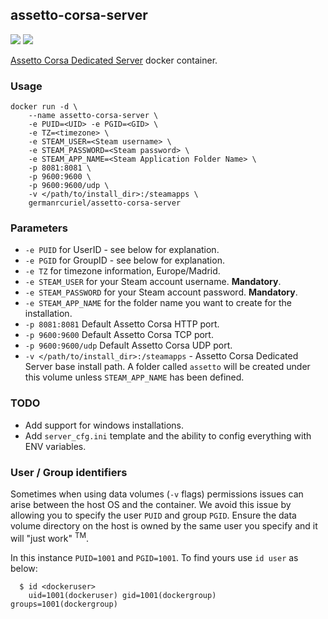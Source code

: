 ## assetto-corsa-server
[![](https://images.microbadger.com/badges/image/germanrcuriel/assetto-corsa-server.svg)](http://microbadger.com/images/germanrcuriel/assetto-corsa-server "Get your own image badge on microbadger.com") [![](https://images.microbadger.com/badges/version/germanrcuriel/assetto-corsa-server.svg)](http://microbadger.com/images/germanrcuriel/assetto-corsa-server "Get your own version badge on microbadger.com")

[Assetto Corsa Dedicated Server](https://steamdb.info/app/302550/) docker container.

### Usage
    docker run -d \
        --name assetto-corsa-server \
        -e PUID=<UID> -e PGID=<GID> \
        -e TZ=<timezone> \
        -e STEAM_USER=<Steam username> \
        -e STEAM_PASSWORD=<Steam password> \
        -e STEAM_APP_NAME=<Steam Application Folder Name> \
        -p 8081:8081 \
        -p 9600:9600 \
        -p 9600:9600/udp \
        -v </path/to/install_dir>:/steamapps \
        germanrcuriel/assetto-corsa-server

### Parameters

* `-e PUID` for UserID - see below for explanation.
* `-e PGID` for GroupID - see below for explanation.
* `-e TZ` for timezone information, Europe/Madrid.
* `-e STEAM_USER` for your Steam account username. **Mandatory**.
* `-e STEAM_PASSWORD` for your Steam account password. **Mandatory**.
* `-e STEAM_APP_NAME` for the folder name you want to create for the installation.
* `-p 8081:8081` Default Assetto Corsa HTTP port.
* `-p 9600:9600` Default Assetto Corsa TCP port.
* `-p 9600:9600/udp` Default Assetto Corsa UDP port.
* `-v </path/to/install_dir>:/steamapps` - Assetto Corsa Dedicated Server base install path. A folder called `assetto` will be created under this volume unless `STEAM_APP_NAME` has been defined.

### TODO

* Add support for windows installations.
* Add `server_cfg.ini` template and the ability to config everything with ENV variables.

### User / Group identifiers

Sometimes when using data volumes (`-v` flags) permissions issues can arise between the host OS and the container. We avoid this issue by allowing you to specify the user `PUID` and group `PGID`. Ensure the data volume directory on the host is owned by the same user you specify and it will "just work" <sup>TM</sup>.

In this instance `PUID=1001` and `PGID=1001`. To find yours use `id user` as below:

```
  $ id <dockeruser>
    uid=1001(dockeruser) gid=1001(dockergroup) groups=1001(dockergroup)
```
